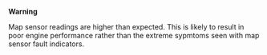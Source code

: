 **Warning**

Map sensor readings are higher than expected. This is likely to result in poor engine performance rather than the extreme sypmtoms seen with map sensor fault indicators.